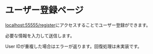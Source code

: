 # ユーザー登録ページ

<localhost:55555/register>にアクセスすることでユーザー登録ができます。

必要な情報を入力して送信します。

User IDが重複した場合はエラーが返ります。回復処理は未実装です。
